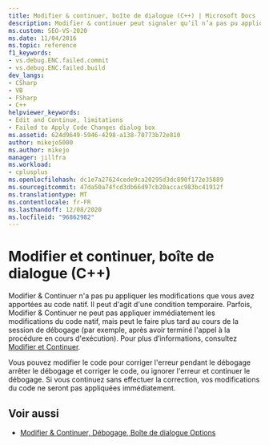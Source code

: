 ```yaml
---
title: Modifier & continuer, boîte de dialogue (C++) | Microsoft Docs
description: Modifier & continuer peut signaler qu’il n’a pas pu appliquer vos modifications de code. Découvrez pourquoi cela peut se produire et ce que vous pouvez faire.
ms.custom: SEO-VS-2020
ms.date: 11/04/2016
ms.topic: reference
f1_keywords:
- vs.debug.ENC.failed.commit
- vs.debug.ENC.failed.build
dev_langs:
- CSharp
- VB
- FSharp
- C++
helpviewer_keywords:
- Edit and Continue, limitations
- Failed to Apply Code Changes dialog box
ms.assetid: 624d9649-5946-4298-a138-70773b72e810
author: mikejo5000
ms.author: mikejo
manager: jillfra
ms.workload:
- cplusplus
ms.openlocfilehash: dc1e7a27624cede9ca20295d3dc890f172e35889
ms.sourcegitcommit: 47da50a74fcd3db66d97cb20accac983bc41912f
ms.translationtype: MT
ms.contentlocale: fr-FR
ms.lasthandoff: 12/08/2020
ms.locfileid: "96862982"
---
```

# <a name="edit-and-continue-dialog-box-c"></a>Modifier et continuer, boîte de dialogue (C++)
Modifier &amp; Continuer n'a pas pu appliquer les modifications que vous avez apportées au code natif. Il peut d'agit d'une condition temporaire. Parfois, Modifier &amp; Continuer ne peut pas appliquer immédiatement les modifications du code natif, mais peut le faire plus tard au cours de la session de débogage (par exemple, après avoir terminé l'appel à la procédure en cours d'exécution). Pour plus d’informations, consultez [Modifier et Continuer](../debugger/edit-and-continue.md).

 Vous pouvez modifier le code pour corriger l'erreur pendant le débogage arrêter le débogage et corriger le code, ou ignorer l'erreur et continuer le débogage. Si vous continuez sans effectuer la correction, vos modifications du code ne seront pas appliquées immédiatement.

## <a name="see-also"></a>Voir aussi
- [Modifier & Continuer, Débogage, Boîte de dialogue Options](./edit-and-continue.md)